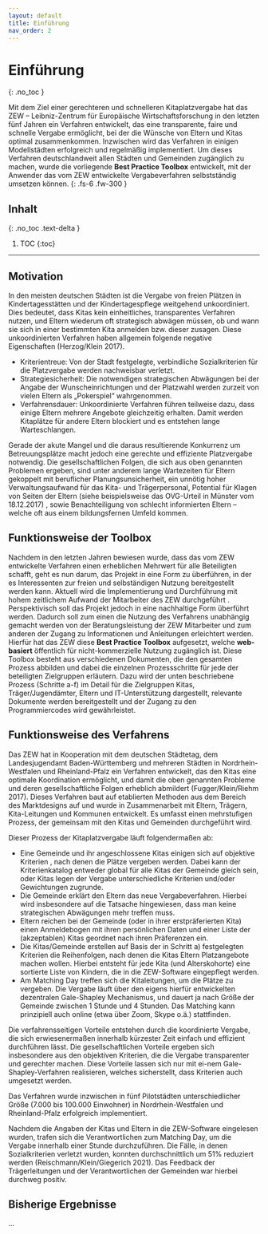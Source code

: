 ```yaml
---
layout: default
title: Einführung
nav_order: 2
---
```


# Einführung
{: .no_toc }

Mit dem Ziel einer gerechteren und schnelleren Kitaplatzvergabe hat das ZEW – Leibniz-Zentrum für Europäische Wirtschaftsforschung in den letzten fünf Jahren ein Verfahren entwickelt, das eine transparente, faire und schnelle Vergabe ermöglicht, bei der die Wünsche von Eltern und Kitas optimal zusammenkommen. Inzwischen wird das Verfahren in einigen Modellstädten erfolgreich und regelmäßig implementiert. Um dieses Verfahren deutschlandweit allen Städten und Gemeinden zugänglich zu machen, wurde die vorliegende **Best Practice Toolbox** entwickelt, mit der Anwender das vom ZEW entwickelte Vergabeverfahren selbstständig umsetzen können.
{: .fs-6 .fw-300 }

## Inhalt
{: .no_toc .text-delta }

1. TOC
{:toc}

---

## Motivation

In den meisten deutschen Städten ist die Vergabe von freien Plätzen in Kindertagesstätten und der Kindertagespflege weitgehend unkoordiniert. Dies bedeutet, dass Kitas kein einheitliches, transparentes Verfahren nutzen, und Eltern wiederum oft strategisch abwägen müssen, ob und wann sie sich in einer bestimmten Kita anmelden bzw. dieser zusagen. Diese unkoordinierten Verfahren haben allgemein folgende negative Eigenschaften (Herzog/Klein 2017).

-	Kriterientreue: Von der Stadt festgelegte, verbindliche Sozialkriterien für die Platzvergabe werden nachweisbar verletzt.
- Strategiesicherheit: Die notwendigen strategischen Abwägungen bei der Angabe der Wunscheinrichtungen und der Platzwahl werden zurzeit von vielen Eltern als „Pokerspiel“ wahrgenommen.
- Verfahrensdauer: Unkoordinierte Verfahren führen teilweise dazu, dass einige Eltern mehrere Angebote gleichzeitig erhalten. Damit werden Kitaplätze für andere Eltern blockiert und es entstehen lange Warteschlangen.

Gerade der akute Mangel und die daraus resultierende Konkurrenz um Betreuungsplätze macht jedoch eine gerechte und effiziente Platzvergabe notwendig. Die gesellschaftlichen Folgen, die sich aus oben genannten Problemen ergeben, sind unter anderem lange Wartezeiten für Eltern gekoppelt mit beruflicher Planungsunsicherheit, ein unnötig hoher Verwaltungsaufwand für das Kita- und Trägerpersonal, Potential für Klagen von Seiten der Eltern (siehe beispielsweise das OVG-Urteil in Münster vom 18.12.2017) , sowie Benachteiligung von schlecht informierten Eltern – welche oft aus einem bildungsfernen Umfeld kommen.


## Funktionsweise der Toolbox

Nachdem in den letzten Jahren bewiesen wurde, dass das vom ZEW entwickelte Verfahren einen erheblichen Mehrwert für alle Beteiligten schafft, geht es nun darum, das Projekt in eine Form zu überführen, in der es Interessenten zur freien und selbständigen Nutzung bereitgestellt werden kann. Aktuell wird die Implementierung und Durchführung mit hohem zeitlichem Aufwand der Mitarbeiter des ZEW durchgeführt . Perspektivisch soll das Projekt jedoch in eine nachhaltige Form überführt werden. Dadurch soll zum einen die Nutzung des Verfahrens unabhängig gemacht werden von der Beratungsleistung der ZEW Mitarbeiter und zum anderen der Zugang zu Informationen und Anleitungen erleichtert werden. Hierfür hat das ZEW diese **Best Practice Toolbox** aufgesetzt, welche **web-basiert** öffentlich für nicht-kommerzielle Nutzung zugänglich ist. Diese Toolbox besteht aus verschiedenen Dokumenten, die den gesamten Prozess abbilden und dabei die einzelnen Prozessschritte für jede der beteiligten Zielgruppen erläutern. Dazu wird der unten beschriebene Prozess (Schritte a-f) im Detail für die Zielgruppen Kitas, Träger/Jugendämter, Eltern und IT-Unterstützung dargestellt, relevante Dokumente werden bereitgestellt und der Zugang zu den Programmiercodes wird gewährleistet.

## Funktionsweise des Verfahrens

Das ZEW hat in Kooperation mit dem deutschen Städtetag, dem Landesjugendamt Baden-Württemberg und mehreren Städten in Nordrhein-Westfalen und Rheinland-Pfalz ein Verfahren entwickelt, das den Kitas eine optimale  Koordination ermöglicht, und damit die oben genannten Probleme und deren gesellschaftliche Folgen erheblich abmildert  (Fugger/Klein/Riehm 2017). Dieses Verfahren baut auf etablierten Methoden aus dem Bereich des Marktdesigns auf und wurde in Zusammenarbeit mit Eltern, Trägern, Kita-Leitungen und Kommunen entwickelt. Es umfasst einen mehrstufigen Prozess, der gemeinsam mit den Kitas und Gemeinden durchgeführt wird. 

Dieser Prozess der Kitaplatzvergabe läuft folgendermaßen ab: 
- Eine Gemeinde und ihr angeschlossene Kitas einigen sich auf objektive Kriterien , nach denen die Plätze vergeben werden. Dabei kann der Kriterienkatalog entweder global für alle Kitas der Gemeinde gleich sein, oder Kitas legen der Vergabe unterschiedliche Kriterien und/oder Gewichtungen zugrunde. 
- Die Gemeinde  erklärt den Eltern das neue Vergabeverfahren. Hierbei wird insbesondere auf die Tatsache hingewiesen, dass man keine strategischen Abwägungen mehr treffen muss. 
- Eltern reichen bei der Gemeinde (oder in ihrer erstpräferierten Kita) einen Anmeldebogen mit ihren persönlichen Daten und einer Liste der (akzeptablen) Kitas geordnet nach ihren Präferenzen ein. 
- Die Kitas/Gemeinde erstellen auf Basis der in Schritt a) festgelegten Kriterien die Reihenfolgen, nach denen die Kitas Eltern Platzangebote machen wollen. Hierbei entsteht für jede Kita (und Alterskohorte) eine sortierte Liste von Kindern, die in die ZEW-Software eingepflegt werden.
- Am Matching Day treffen sich die Kitaleitungen, um die Plätze zu vergeben. Die Vergabe läuft über den eigens hierfür entwickelten dezentralen Gale-Shapley Mechanismus, und dauert ja nach Größe der Gemeinde  zwischen 1 Stunde und 4 Stunden. Das Matching kann prinzipiell auch online (etwa über Zoom, Skype o.ä.) stattfinden.

Die verfahrensseitigen Vorteile entstehen durch die koordinierte Vergabe, die sich erwiesenermaßen innerhalb kürzester Zeit einfach und effizient durchführen lässt. Die gesellschaftlichen Vorteile ergeben sich insbesondere aus den objektiven Kriterien, die die Vergabe transparenter und gerechter machen. Diese Vorteile lassen sich nur  mit ei-nem Gale-Shapley-Verfahren realisieren, welches sicherstellt, dass Kriterien auch umgesetzt werden.

Das Verfahren wurde inzwischen in fünf Pilotstädten unterschiedlicher Größe (7.000 bis 100.000 Einwohner) in Nordrhein-Westfalen und Rheinland-Pfalz erfolgreich implementiert. 

Nachdem die Angaben der Kitas und Eltern in die ZEW-Software eingelesen wurden, trafen sich die Verantwortlichen zum Matching Day, um die Vergabe innerhalb einer Stunde   durchzuführen. Die Fälle, in denen Sozialkriterien verletzt wurden, konnten durchschnittlich um 51% reduziert werden (Reischmann/Klein/Giegerich 2021). Das Feedback der Trägerleitungen und der Verantwortlichen der Gemeinden war hierbei durchweg positiv.  


## Bisherige Ergebnisse

...
